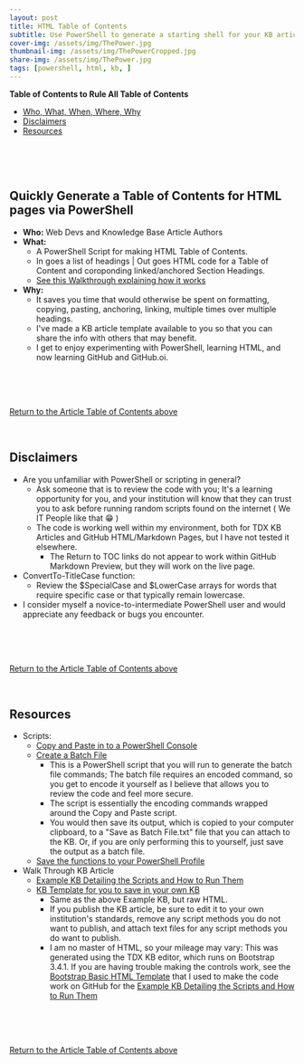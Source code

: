 ```yaml
---
layout: post
title: HTML Table of Contents
subtitle: Use PowerShell to generate a starting shell for your KB articles or Website
cover-img: /assets/img/ThePower.jpg
thumbnail-img: /assets/img/ThePowerCropped.jpg
share-img: /assets/img/ThePower.jpg
tags: [powershell, html, kb, ]
---
```




<div><strong>Table of Contents to Rule All Table of Contents<a id="TOC" name="TOC"></a></strong></div>
<ul>
<li><a href="#Who,What,When,Where,2">Who, What, When, Where, Why</a></li>
<li><a href="#Disclaimers3">Disclaimers</a></li>
<li><a href="#Resources4">Resources</a></li>

</ul>
<br><br><br>

<h2>Quickly Generate a Table of Contents for HTML pages via PowerShell<a id="Who,What,When,Where,2" name="Who,What,When,Where,2"></a></h2></p>

- **Who:** Web Devs and Knowledge Base Article Authors
- **What:** 
  - A PowerShell Script for making HTML Table of Contents.
  - In goes a list of headings | Out goes HTML code for a Table of Content and coroponding linked/anchored Section Headings. 
  - [See this Walkthrough explaining how it works](/assets/posts/html_toc/script_kb_example)
- **Why:** 
  - It saves you time that would otherwise be spent on formatting, copying, pasting, anchoring, linking, multiple times over multiple headings. 
  - I've made a KB article template available to you so that you can share the info with others that may benefit.
  - I get to enjoy experimenting with PowerShell, learning HTML, and now learning GitHub and GitHub.oi. 
          
          
<br><br><br>
            
<p><a href="#TOC">Return to the Article Table of Contents above</a>
          
<p>&nbsp; </p><h2>Disclaimers<a id="Disclaimers3" name="Disclaimers3"></a></h2></p>
 
- Are you unfamiliar with PowerShell or scripting in general?
  - Ask someone that is to review the code with you; It's a learning opportunity for you, and your institution will know that they can trust you to ask before running random scripts found on the internet ( We IT People like that 😁 )  
  - The code is working well within my environment, both for TDX KB Articles and GitHub HTML/Markdown Pages, but I have not tested it elsewhere.
    - The Return to TOC links do not appear to work within GitHub Markdown Preview, but they will work on the live page.
- ConvertTo-TitleCase function:
  - Review the $SpecialCase and $LowerCase arrays for words that require specific case or that typically remain lowercase.
- I consider myself a novice-to-intermediate PowerShell user and would appreciate any feedback or bugs you encounter.



<br><br><br>
<p><a href="#TOC">Return to the Article Table of Contents above</a>
          
          
<p>&nbsp; </p><h2>Resources<a id="Resources4" name="Resources4"></a></h2></p>

- Scripts:
  - [Copy and Paste in to a PowerShell Console ](/assets/posts/html_toc/copy_and_paste)
  - [Create a Batch File](/assets/posts/html_toc/save_as_batch_file)
    - This is a PowerShell script that you will run to generate the batch file commands; The batch file requires an encoded command, so you get to encode it yourself as I believe that allows you to review the code and feel more secure. 
    - The script is essentially the encoding commands wrapped around the Copy and Paste script.
    - You would then save its output, which is copied to your computer clipboard, to a "Save as Batch File.txt" file that you can attach to the KB. Or, if you are only performing this to yourself, just save the output as a batch file.
  - [Save the functions to your PowerShell Profile](/assets/posts/html_toc/save_to_psprofile)
- Walk Through KB Article
  - [Example KB Detailing the Scripts and How to Run Them](/assets/posts/html_toc/script_kb_example)
  - [KB Template for you to save in your own KB](/assets/posts/html_toc/kb_html_template)
    - Same as the above Example KB, but raw HTML.
    - If you publish the KB article, be sure to edit it to your own institution's standards, remove any script methods you do not want to publish, and attach text files for any script methods you do want to publish.
    - I am no master of HTML, so your mileage may vary: This was generated using the TDX KB editor, which runs on Bootstrap 3.4.1. If you are having trouble making the controls work, see the [Bootstrap Basic HTML Template](https://getbootstrap.com/docs/3.4/getting-started/#template) that I used to make the code work on GitHub for the [Example KB Detailing the Scripts and How to Run Them](/assets/posts/html_toc/script_kb_example)


<br><br><br>
<p><a href="#TOC">Return to the Article Table of Contents above</a>
<p>&nbsp; </p>
















